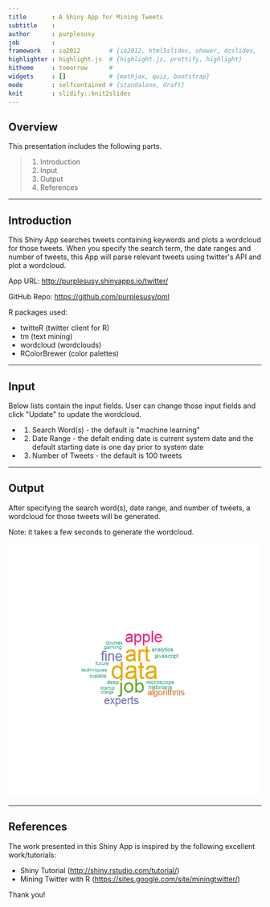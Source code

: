 ```yaml
---
title       : A Shiny App for Mining Tweets
subtitle    : 
author      : purplesusy
job         : 
framework   : io2012        # {io2012, html5slides, shower, dzslides, ...}
highlighter : highlight.js  # {highlight.js, prettify, highlight}
hitheme     : tomorrow      # 
widgets     : []            # {mathjax, quiz, bootstrap}
mode        : selfcontained # {standalone, draft}
knit        : slidify::knit2slides
---
```



## Overview

This presentation includes the following parts.

> 1. Introduction
> 2. Input 
> 3. Output
> 4. References

--- 

## Introduction 

This Shiny App searches tweets containing keywords and plots a wordcloud for those tweets. When you specify the search term, the date ranges and number of tweets, this App will parse relevant tweets using twitter's API and plot a wordcloud.

App URL: http://purplesusy.shinyapps.io/twitter/

GitHub Repo: https://github.com/purplesusy/pml

R packages used:
- twitteR (twitter client for R)
- tm (text mining)
- wordcloud (wordclouds)
- RColorBrewer (color palettes)

---

## Input

Below lists contain the input fields. User can change those input fields and click "Update" to update the wordcloud.

- 1. Search Word(s) - the default is "machine learning"
- 2. Date Range - the defalt ending date is current system date and the default starting date is one day prior to system date
- 3. Number of Tweets - the default is 100 tweets


---

## Output 

After specifying the search word(s), date range, and number of tweets, a wordcloud for those tweets will be generated. 

Note: it takes a few seconds to generate the wordcloud.

![plot of chunk unnamed-chunk-1](assets/fig/unnamed-chunk-1.png) 

---

## References

The work presented in this Shiny App is inspired by the following excellent work/tutorials:

- Shiny Tutorial (http://shiny.rstudio.com/tutorial/)
- Mining Twitter with R (https://sites.google.com/site/miningtwitter/)

Thank you!
